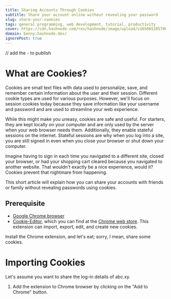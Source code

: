 ```yaml
---
title: Sharing Accounts Through Cookies
subtitle: Share your account online without revealing your password
slug: share-your-cookies
tags: general programming, web development, tutorial, productivity 
cover: https://cdn.hashnode.com/res/hashnode/image/upload/v1658652857966/hoVk-R7Mg.png?auto=compress
domain: benny.hashnode.dev/
ignorePost: true
---
```


// add the - to publish
# What are Cookies?
Cookies are small text files with data used to personalize, save, and remember certain information about the user and their session. Different cookie types are used for various purposes. However, we'll focus on session cookies today because they save information like your username and password and are used to streamline your web experience.

While this might make you uneasy, cookies are safe and useful. For starters, they are kept locally on your computer and are only used by the server when your web browser needs them. Additionally, they enable stateful sessions on the internet. Stateful sessions are why when you log into a site, you are still signed in even when you close your browser or shut down your computer.

Imagine having to sign in each time you navigated to a different site, closed your browser, or had your shopping cart cleared because you navigated to another website. That wouldn't exactly be a nice experience, would it? Cookies prevent that nightmare from happening.

This short article will explain how you can share your accounts with friends or family without revealing passwords using cookies.

## Prerequisite
- [Google Chrome browser](https://www.google.com/chrome/)
- [Cookie-Editor](https://chrome.google.com/webstore/detail/cookie-editor/hlkenndednhfkekhgcdicdfddnkalmdm), which you can find at the [Chrome web store](https://chrome.google.com/webstore/category/extensions). This extension can import, export, edit, and create new cookies.

Install the Chrome extension, and let's eat; sorry, I mean, share some cookies.

# Importing Cookies
Let's assume you want to share the log-in details of abc.xy. 

1. Add the extension to Chrome browser by clicking on the "Add to Chrome" button.



